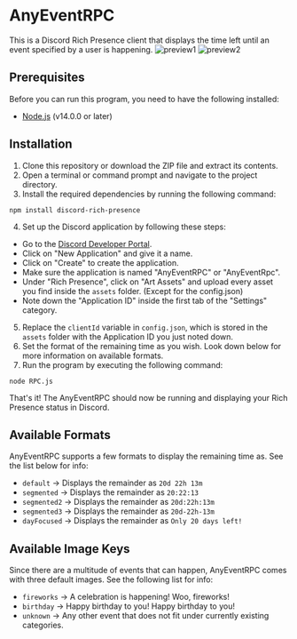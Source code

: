 # AnyEventRPC

This is a Discord Rich Presence client that displays the time left until an event specified by a user is happening.
![preview1](https://github.com/Riddim-GLiTCH/AnyEventRPC/assets/46762556/a749d02c-d367-44c1-b45c-b4504b89dba4)
![preview2](https://github.com/Riddim-GLiTCH/AnyEventRPC/assets/46762556/e717dcd9-396b-4517-b21d-75a5366464c8)


## Prerequisites

Before you can run this program, you need to have the following installed:

- [Node.js](https://nodejs.org/en/) (v14.0.0 or later)


## Installation

1. Clone this repository or download the ZIP file and extract its contents.
2. Open a terminal or command prompt and navigate to the project directory.
3. Install the required dependencies by running the following command:

```
npm install discord-rich-presence
```

4. Set up the Discord application by following these steps:
- Go to the [Discord Developer Portal](https://discord.com/developers/applications).
- Click on "New Application" and give it a name.
- Click on "Create" to create the application.
- Make sure the application is named "AnyEventRPC" or "AnyEventRpc". 
- Under "Rich Presence", click on "Art Assets" and upload every asset you find inside the `assets` folder. (Except for the config.json)
- Note down the "Application ID" inside the first tab of the "Settings" category.
5. Replace the `clientId` variable in `config.json`, which is stored in the `assets` folder with the Application ID you just noted down.
6. Set the format of the remaining time as you wish. Look down below for more information on available formats.
7. Run the program by executing the following command:

```
node RPC.js
```

That's it! The AnyEventRPC should now be running and displaying your Rich Presence status in Discord.

## Available Formats

AnyEventRPC supports a few formats to display the remaining time as.
See the list below for info:

- `default` -> Displays the remainder as `20d 22h 13m`
- `segmented` -> Displays the remainder as `20:22:13`
- `segmented2` -> Displays the remainder as `20d:22h:13m`
- `segmented3` -> Displays the remainder as `20d-22h-13m`
- `dayFocused` -> Displays the remainder as `Only 20 days left!`

## Available Image Keys

Since there are a multitude of events that can happen, AnyEventRPC comes with three default images.
See the following list for info:

- `fireworks` -> A celebration is happening! Woo, fireworks!
- `birthday` -> Happy birthday to you! Happy birthday to you!
- `unknown` -> Any other event that does not fit under currently existing categories.
